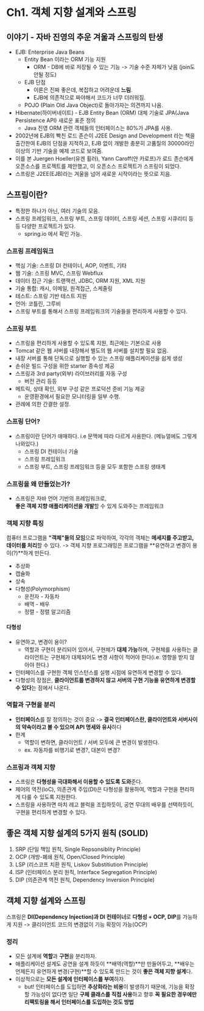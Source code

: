 # Ch1. 객체 지향 설계와 스프링

## 이야기 - 자바 진영의 추운 겨울과 스프링의 탄생

* EJB: Enterprise Java Beans
  * Entity Bean 이라는 ORM 기능 지원
    * ORM - DB에 바로 저장될 수 있는 기능 -> 기술 수준 자체가 낮음 (join도 안될 정도)
  * EJB 단점
    * 이론은 진짜 좋은데, 복잡하고 어려운데 **느림**.
    * EJB에 의존적으로 짜야해서 코드가 너무 더러워짐.
  * POJO (Plain Old Java Object)로 돌아가자는 의견까지 나옴.
* Hibernate(하이버네이트) - EJB Entity Bean (ORM) 대체 기술로 JPA(Java Persistence API) 새로운 표준 정의
  * Java 진영 ORM 관련 객체들의 인터페이스는 80%가 JPA를 사용.
* 2002년에 EJB의 빡친 로드 존슨이 J2EE Design and Development 라는 책을
  출간한여 EJB의 단점을 지적하고, EJB 없이 개발한 충분히 고품질의 30000라인 이상의 기반 기술을 예제 코드로 보여줌.
* 이를 본 Juergen Hoeller(유겐 휠러), Yann Caroff(얀 카로프)가 로드 존슨에게 오픈소스를 프로젝트를 제안했고,
  이 오픈소스 프로젝트가 스프링이 되었다.
* 스프링은 J2EE(EJB)라는 겨울을 넘어 새로운 시작이라는 뜻으로 지음.

## 스프링이란?

* 특정한 하나가 아닌, 여러 기술의 모음.
* 스프링 프레임워크, 스프링 부트, 스프링 데이터, 스프링 세션, 스프링 시큐리티 등등 다양한 프로젝트가 있다.
  * spring.io 에서 확인 가능.

### 스프링 프레임워크

* 핵심 기술: 스프링 DI 컨테이너, AOP, 이벤트, 기타
* 웹 기술: 스프링 MVC, 스프링 Webflux
* 데이터 접근 기술: 트랜잭션, JDBC, ORM 지원, XML 지원
* 기술 통합: 캐시, 이메일, 원격접근, 스케줄링
* 테스트: 스프링 기반 테스트 지원
* 언어: 코틀린, 그루비
* 스프링 부트를 통해서 스프링 프레임워크의 기술들을 편리하게 사용할 수
  있다.

### 스프링 부트

* 스프링을 편리하게 사용할 수 있도록 지원, 최근에는 기본으로 사용
* Tomcat 같은 웹 서버를 내장해서 별도의 웹 서버를 설치할 필요 없음.
* 내장 서버를 통해 단독으로 실행할 수 있는 스프링 애플리케이션을 쉽게
  생성
* 손쉬운 빌드 구성을 위한 starter 종속성 제공
* 스프링과 3rd party(외부) 라이브러리를 자동 구성
  * 버전 관리 등등
* 메트릭, 상태 확인, 외부 구성 같은 프로덕션 준비 기능 제공
  * 운영환경에서 필요한 모니터링을 일부 수행.
* 관례에 의한 간결한 설정.

### 스프링 단어?

* 스프링이란 단어가 애매하다. i.e 문맥에 따라 다르게 사용한다. (메뉴얼에도 그렇게 나와있다.)
  * 스프링 DI 컨테이너 기술
  * 스프링 프레임워크
  * 스프링 부트, 스프링 프레임워크 등을 모두 포함한 스프링 생태계

### 스프링을 왜 만들었는가?

* 스프링은 자바 언어 기반의 프레임워크로, \
  **좋은 객체 지향 애플리케이션을 개발**할 수 있게 도와주는 프레임워크

### 객체 지향 특징

컴퓨터 프로그램을 **"객체"들의 모임**으로 파악하여,
각각의 객체는 **메세지를 주고받고, 데이터를 처리**할 수 있다.
-> 객체 지향 프로그래밍은 프로그램을 **유연하고 변경이 용이(?)**하게 만든다.

* 추상화
* 캡슐화
* 상속
* 다형성(Polymorphism)
  * 운전자 - 자동차
  * 배역 - 배우
  * 정렬 - 정렬 알고리즘


#### 다형성

* 유연하고, 변경이 용이?
  * 역할과 구현이 분리되어 있어서, 구현체가 **대체 가능**하며, 구현체를
  사용하는 클라이언트는 구현체가 대체되어도 변경 사항이 적어야 한다(i.e.
영향을 받지 않아야 한다.)
* 인터페이스를 구현한 객체 인스턴스를 실행 시점에 유연하게 변경할 수
  있다.
* 다형성의 장점은, **클라이언트를 변경하지 않고 서버의 구현 기능을
  유연하게 변경할 수 있다**는 점에서 나온다.

### 역할과 구현을 분리

* **인터페이스**를 잘 정의하는 것이 중요
  -> **결국 인터페이스란, 클라이언트와 서버사이의 약속이라고 볼 수 있으며 API 명세와 유사**하다
* 한계
  * 역할이 변하면, 클라이언트 / 서버 모두에 큰 변경이 발생한다.
  * ex. 자동차를 비행기로 변경?, 대본이 변경?

### 스프링과 객체 지향

* 스프링은 **다형성을 극대화해서 이용할 수 있도록 도와**준다.
* 제어의 역전(IoC), 의존관계 주입(DI)은 다형성을 활용하여, 역할과 구현을
  편리하게 다룰 수 있도록 지원한다.
* 스프링을 사용하면 마치 레고 블럭을 조립하듯이, 공연 무대의 배우를
  선택하듯이, 구현을 편리하게 변경할 수 있다.

## 좋은 객체 지향 설계의 5가지 원칙 (SOLID)

1. SRP (단일 책임 원칙, Single Repsonsiblity Principle)
2. OCP (개방-폐쇄 원칙, Open/Closed Principle)
3. LSP (리스코프 치환 원칙, Liskov Substitiution Principle)
4. ISP (인터페이스 분리 원칙, Interface Segregation Principle)
5. DIP (의존관계 역전 원칙, Dependency Inversion Principle)

## 객체 지향 설계와 스프링

스프링은 **DI(Dependency Injection)과 DI 컨테이너**로 **다형성 + OCP, DIP**를 가능하게 지원
-> 클리이언트 코드의 변경없이 기능 확장이 가능(OCP)

### 정리

* 모든 설계에 **역할**과 **구현**을 분리하자.
* 애플리케이션 설계도 공연을 설계 하듯이 **배역(역할)**만 만들어두고,
  **배우는 언제든지 유연하게 변경(구현)**할 수 있도록 만드는 것이 **좋은 객체 지향 설계**다.
* 이상적으로는 **모든 설계에 인터페이스를 부여**하자.
  * but! 인터페이스를 도입하면 **추상화라는 비용**이 발생하기 때문에,
    기능을 확장할 가능성이 없다면 일단 **구체 클래스를 직접 사용**하고 향후 **꼭 필요한 경우에만 리팩토링을 해서 인터페이스를 도입하는 것도 방법**
